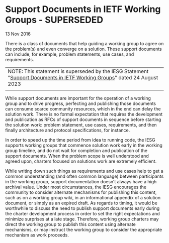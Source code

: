 Support Documents in IETF Working Groups - SUPERSEDED
=====================================================

13 Nov 2016

There is a class of documents that help guiding a working group to agree on the problem(s) and even converge on a solution. These support documents can include, for example, problem statements, use cases, and requirements.



|  |
| --- |
| NOTE: This statement is superseded by the IESG Statement "[Support Documents in IETF Working Groups](https://www.ietf.org/about/groups/iesg/statements/support-documents/)" dated 24 August 2023 |
|  |

While support documents are important for the operation of a working group and to drive progress, perfecting and publishing those documents can consume scarce community resources, which in the end can delay the solution work. There is no formal expectation that requires the development and publication as RFCs of support documents in sequence before starting the solution work: problem statement, use cases, requirements, and then finally architecture and protocol specifications, for instance. 

In order to speed up the time period from idea to running code, the IESG supports working groups that commence solution work early in the working group timeline, and do not wait for completion and publication of the support documents. When the problem scope is well understood and agreed upon, charters focused on solutions work are extremely efficient. 

While writing down such things as requirements and use cases help to get a common understanding (and often common language) between participants in the working group, support documentation doesn’t always have a high archival value. Under most circumstances, the IESG encourages the community to consider alternate mechanisms for publishing this content, such as on a working group wiki, in an informational appendix of a solution document, or simply as an expired draft. As regards to timing, it would be worthwhile to discuss the need to publish support documents early during the charter development process in order to set the right expectations and minimize surprises at a late stage. Therefore, working group charters may direct the working group to publish this content using alternate mechanisms, or may instruct the working group to consider the appropriate mechanism as work proceeds.

